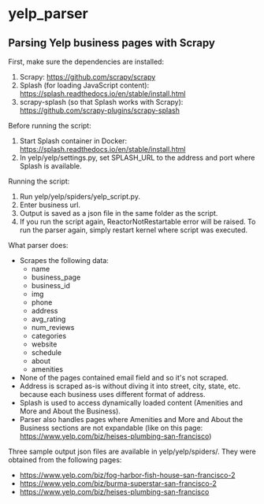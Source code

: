 # yelp_parser
## Parsing Yelp business pages with Scrapy

First, make sure the dependencies are installed:
1. Scrapy: https://github.com/scrapy/scrapy
2. Splash (for loading JavaScript content): https://splash.readthedocs.io/en/stable/install.html
3. scrapy-splash (so that Splash works with Scrapy): https://github.com/scrapy-plugins/scrapy-splash

Before running the script:
1. Start Splash container in Docker: https://splash.readthedocs.io/en/stable/install.html
2. In yelp/yelp/settings.py, set SPLASH_URL to the address and port where Splash is available.

Running the script:
1. Run yelp/yelp/spiders/yelp_script.py.
2. Enter business url.
3. Output is saved as a json file in the same folder as the script.
4. If you run the script again, ReactorNotRestartable error will be raised. To run the parser again, simply restart kernel where script was executed.

What parser does:
- Scrapes the following data:
  - name
  - business_page
  - business_id
  - img
  - phone
  - address
  - avg_rating
  - num_reviews
  - categories
  - website
  - schedule
  - about
  - amenities
- None of the pages contained email field and so it's not scraped.
- Address is scraped as-is without diving it into street, city, state, etc. because each business uses different format of address.
- Splash is used to access dynamically loaded content (Amenities and More and About the Business).
- Parser also handles pages where Amenities and More and About the Business sections are not expandable (like on this page: https://www.yelp.com/biz/heises-plumbing-san-francisco)

Three sample output json files are available in yelp/yelp/spiders/. They were obtained from the following pages:
- https://www.yelp.com/biz/fog-harbor-fish-house-san-francisco-2
- https://www.yelp.com/biz/burma-superstar-san-francisco-2
- https://www.yelp.com/biz/heises-plumbing-san-francisco
